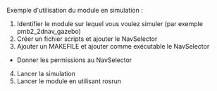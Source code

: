 Exemple d'utilisation du module en simulation : 

1. Identifier le module sur lequel vous voulez simuler (par exemple pmb2_2dnav_gazebo)
2. Créer un fichier scripts et ajouter le NavSelector
3. Ajouter un MAKEFILE et ajouter comme exécutable le NavSelector
- Donner les permissions au NavSelector
4. Lancer la simulation
5. Lancer le module en utilisant rosrun
